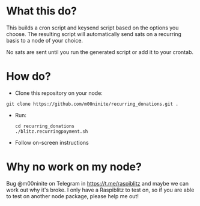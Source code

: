 # What this do?
This builds a cron script and keysend script based on the options you choose. The resulting script will automatically send sats on a recurring basis to a node of your choice.

No sats are sent until you run the generated script or add it to your crontab. 

# How do?

* Clone this repository on your node: 
  
```git clone https://github.com/m00ninite/recurring_donations.git .```
* Run:
  
  ```
  cd recurring_donations 
  ./blitz.recurringpayment.sh
  ```
* Follow on-screen instructions

# Why no work on my node?
Bug @m00ninite on Telegram in https://t.me/raspiblitz and maybe we can work out why it's broke. I only have a Raspiblitz to test on, so if you are able to test on another node package, please help me out!
